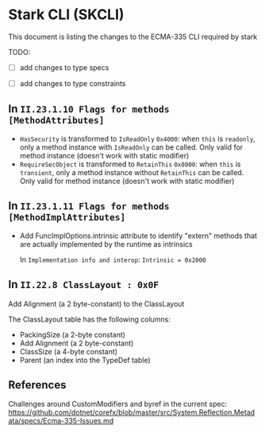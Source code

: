# Stark CLI (SKCLI)

This document is listing the changes to the ECMA-335 CLI required by stark

TODO:

- [ ] add changes to type specs
- [ ] add changes to type constraints


## In `II.23.1.10 Flags for methods [MethodAttributes]`

- `HasSecurity` is transformed to `IsReadOnly` `0x4000`: when `this` is `readonly`, only a method instance with `IsReadOnly` can be called. Only valid for method instance (doesn't work with static modifier)
- `RequireSecObject` is transformed to `RetainThis` `0x8000`: when `this` is `transient`, only a method instance without `RetainThis` can be called. Only valid for method instance (doesn't work with static modifier)

## In `II.23.1.11 Flags for methods [MethodImplAttributes]`

- Add FuncImplOptions.intrinsic attribute to identify "extern" methods that are actually implemented by the runtime as intrinsics

  In `Implementation info and interop`:  `Intrinsic = 0x2000`

## In `II.22.8 ClassLayout : 0x0F`

Add Alignment (a 2 byte-constant) to the ClassLayout

The ClassLayout table has the following columns:
- PackingSize (a 2-byte constant)
- Add Alignment (a 2 byte-constant)
- ClassSize (a 4-byte constant)
- Parent (an index into the TypeDef table)

## References

Challenges around CustomModifiers and byref in the current spec:
https://github.com/dotnet/corefx/blob/master/src/System.Reflection.Metadata/specs/Ecma-335-Issues.md

